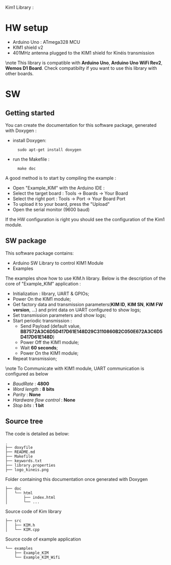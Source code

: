 Kim1 Library :
# HW setup

* Arduino Uno : ATmega328 MCU
* KIM1 shield v2
* 401MHz antenna plugged to the KIM1 shield for Kinéis transmission


\note 
This library is compatible with **Arduino Uno**, **Arduino Uno WiFi Rev2**, **Wemos D1 Board**.
Check compatibilty if you want to use this library with other boards.

# SW

## Getting started

You can create the documentation for this software package, generated with Doxygen : 

* install Doxygen:
  ````
    sudo apt-get install doxygen
  ````
* run the Makefile :
  ````
    make doc
  ````
  
A good method is to start by compiling the example : 

* Open "Example_KIM" with the Arduino IDE :
* Select the target board : Tools -> Boards -> Your Board
* Select the right port : Tools -> Port -> Your Board Port
* To upload it to your board, press the "Upload"
* Open the serial monitor (9600 baud)

If the HW configuration is right you should see the configuration of the Kim1 module.

## SW package

This software package contains:
* Arduino SW Library to control KIM1 Module
* Examples

The examples show how to use KIM.h library.
Below is the description of the core of "Example_KIM" application : 
* Initialization : library, UART & GPIOs;
* Power On the KIM1 module;
* Get factory data and transmission parameters(**KIM ID**, **KIM SN**, **KIM FW version**, ...) 
and print data on UART configured to show logs;
* Set transmission parameters and show logs;
* Start periodic transmission :
  * Send Payload (default value, **BB7572A3C6D5D417D61E148D29C3110860B2C050E672A3C6D5D417D61E148D**)
  * Power Off the KIM1 module;
  * Wait **60 seconds**;
  * Power On the KIM1 module;
* Repeat transmission;

\note 
To Communicate with KIM1 module, UART communication is configured as below 
* *BaudRate* : **4800**
* *Word length* : **8 bits**
* *Parity* : **None**
* *Hardware flow control* : **None**
* *Stop bits* : **1 bit**


## Source tree

The code is detailed as below:

````
.
├── doxyfile
├── README.md
├── Makefile
├── keywords.txt
├── library.properties
├── logo_kineis.png
````
 Folder containing this documentation once generated with Doxygen
````
├── doc
│   └── html
│       ├── index.html
│       └── ...
````
 Source code of Kim library
````
├── src
│   ├── KIM.h
│   └── KIM.cpp
````
 Source code of example application
````
└── examples
    ├── Example_KIM
    └── Example_KIM_Wifi
````
